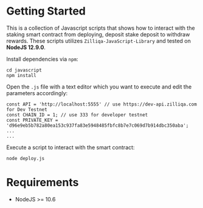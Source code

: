 # Getting Started
This is a collection of Javascript scripts that shows how to interact with the staking smart contract from deploying, deposit stake deposit to withdraw rewards. These scripts utilizes `Zilliqa-JavaScript-Library` and tested on **NodeJS 12.9.0**.

Install dependencies via `npm`:
```
cd javascript
npm install
```

Open the `.js` file with a text editor which you want to execute and edit the parameters accordingly:
```
const API = 'http://localhost:5555' // use https://dev-api.zilliqa.com for Dev Testnet
const CHAIN_ID = 1; // use 333 for developer testnet
const PRIVATE_KEY = 'd96e9eb5b782a80ea153c937fa83e5948485fbfc8b7e7c069d7b914dbc350aba';
...
...
```

Execute a script to interact with the smart contract:
```
node deploy.js
```

# Requirements
- NodeJS >= 10.6